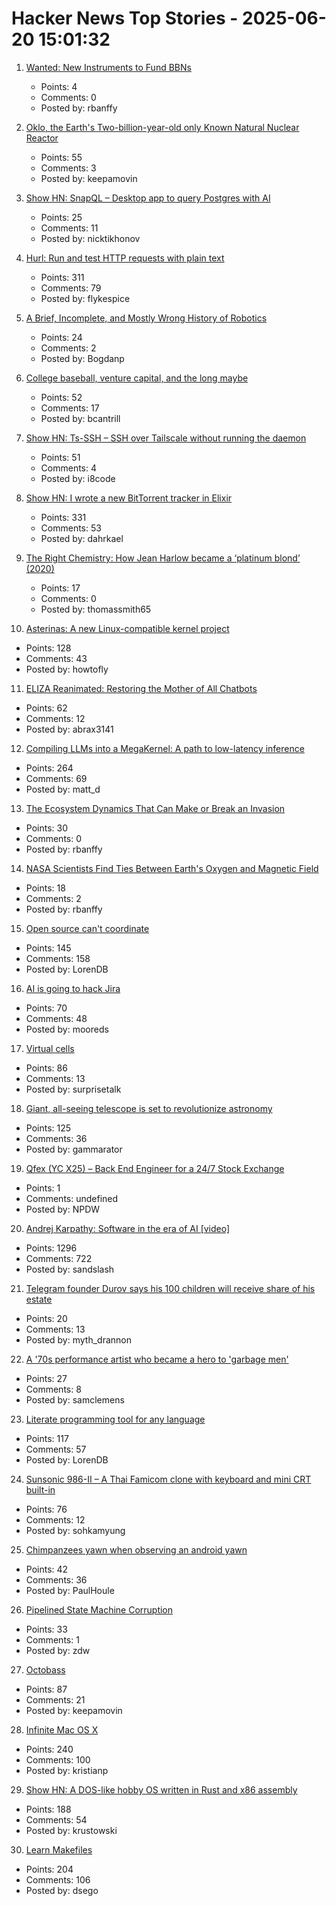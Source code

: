 # Hacker News Top Stories - 2025-06-20 15:01:32

1. [Wanted: New Instruments to Fund BBNs](https://www.freaktakes.com/p/wanted-new-instruments-to-fund-bbns)
   - Points: 4
   - Comments: 0
   - Posted by: rbanffy

2. [Oklo, the Earth's Two-billion-year-old only Known Natural Nuclear Reactor](https://www.iaea.org/newscenter/news/meet-oklo-the-earths-two-billion-year-old-only-known-natural-nuclear-reactor)
   - Points: 55
   - Comments: 3
   - Posted by: keepamovin

3. [Show HN: SnapQL – Desktop app to query Postgres with AI](https://github.com/NickTikhonov/snap-ql)
   - Points: 25
   - Comments: 11
   - Posted by: nicktikhonov

4. [Hurl: Run and test HTTP requests with plain text](https://github.com/Orange-OpenSource/hurl)
   - Points: 311
   - Comments: 79
   - Posted by: flykespice

5. [A Brief, Incomplete, and Mostly Wrong History of Robotics](https://generalrobots.substack.com/p/a-brief-incomplete-and-mostly-wrong)
   - Points: 24
   - Comments: 2
   - Posted by: Bogdanp

6. [College baseball, venture capital, and the long maybe](https://bcantrill.dtrace.org/2025/06/15/college-baseball-venture-capital-and-the-long-maybe/)
   - Points: 52
   - Comments: 17
   - Posted by: bcantrill

7. [Show HN: Ts-SSH – SSH over Tailscale without running the daemon](https://github.com/derekg/ts-ssh)
   - Points: 51
   - Comments: 4
   - Posted by: i8code

8. [Show HN: I wrote a new BitTorrent tracker in Elixir](https://github.com/Dahrkael/ExTracker)
   - Points: 331
   - Comments: 53
   - Posted by: dahrkael

9. [The Right Chemistry: How Jean Harlow became a ‘platinum blond’ (2020)](https://montrealgazette.com/opinion/columnists/article249177.html)
   - Points: 17
   - Comments: 0
   - Posted by: thomassmith65

10. [Asterinas: A new Linux-compatible kernel project](https://lwn.net/SubscriberLink/1022920/ad60263cd13c8a13/)
   - Points: 128
   - Comments: 43
   - Posted by: howtofly

11. [ELIZA Reanimated: Restoring the Mother of All Chatbots](https://www.computer.org/csdl/magazine/an/2025/02/11030922/27sQDLuL7Uc)
   - Points: 62
   - Comments: 12
   - Posted by: abrax3141

12. [Compiling LLMs into a MegaKernel: A path to low-latency inference](https://zhihaojia.medium.com/compiling-llms-into-a-megakernel-a-path-to-low-latency-inference-cf7840913c17)
   - Points: 264
   - Comments: 69
   - Posted by: matt_d

13. [The Ecosystem Dynamics That Can Make or Break an Invasion](https://www.quantamagazine.org/the-ecosystem-dynamics-that-can-make-or-break-an-invasion-20250616/)
   - Points: 30
   - Comments: 0
   - Posted by: rbanffy

14. [NASA Scientists Find Ties Between Earth's Oxygen and Magnetic Field](https://science.nasa.gov/earth/earth-oxygen-magnetic-field-linked/)
   - Points: 18
   - Comments: 2
   - Posted by: rbanffy

15. [Open source can't coordinate](https://matklad.github.io/2025/05/20/open-source-cant-coordinate.html)
   - Points: 145
   - Comments: 158
   - Posted by: LorenDB

16. [AI is going to hack Jira](https://thoughtfuleng.substack.com/p/ai-is-going-to-hack-jira)
   - Points: 70
   - Comments: 48
   - Posted by: mooreds

17. [Virtual cells](https://udara.io/science/virtual-cells/)
   - Points: 86
   - Comments: 13
   - Posted by: surprisetalk

18. [Giant, all-seeing telescope is set to revolutionize astronomy](https://www.science.org/content/article/giant-all-seeing-telescope-set-revolutionize-astronomy)
   - Points: 125
   - Comments: 36
   - Posted by: gammarator

19. [Qfex (YC X25) – Back End Engineer for a 24/7 Stock Exchange](https://www.ycombinator.com/companies/qfex/jobs/S7XSybx-founding-backend-engineer)
   - Points: 1
   - Comments: undefined
   - Posted by: NPDW

20. [Andrej Karpathy: Software in the era of AI [video]](https://www.youtube.com/watch?v=LCEmiRjPEtQ)
   - Points: 1296
   - Comments: 722
   - Posted by: sandslash

21. [Telegram founder Durov says his 100 children will receive share of his estate](https://www.cnn.com/2025/06/20/tech/durov-100-children-inheritance-scli-intl)
   - Points: 20
   - Comments: 13
   - Posted by: myth_drannon

22. [A '70s performance artist who became a hero to 'garbage men'](https://www.nytimes.com/2025/06/14/nyregion/maintenance-artist-mierle-laderman-ukeles.html)
   - Points: 27
   - Comments: 8
   - Posted by: samclemens

23. [Literate programming tool for any language](https://github.com/zyedidia/Literate)
   - Points: 117
   - Comments: 57
   - Posted by: LorenDB

24. [Sunsonic 986-II – A Thai Famicom clone with keyboard and mini CRT built-in](https://mastodon.gamedev.place/@pikuma/114711138512697712)
   - Points: 76
   - Comments: 12
   - Posted by: sohkamyung

25. [Chimpanzees yawn when observing an android yawn](https://www.nature.com/articles/s41598-025-98639-z)
   - Points: 42
   - Comments: 36
   - Posted by: PaulHoule

26. [Pipelined State Machine Corruption](https://flak.tedunangst.com/post/pipelined-state-machine-corruption)
   - Points: 33
   - Comments: 1
   - Posted by: zdw

27. [Octobass](https://www.atlasobscura.com/places/octobass)
   - Points: 87
   - Comments: 21
   - Posted by: keepamovin

28. [Infinite Mac OS X](https://blog.persistent.info/2025/03/infinite-mac-os-x.html)
   - Points: 240
   - Comments: 100
   - Posted by: kristianp

29. [Show HN: A DOS-like hobby OS written in Rust and x86 assembly](https://github.com/krustowski/rou2exOS)
   - Points: 188
   - Comments: 54
   - Posted by: krustowski

30. [Learn Makefiles](https://makefiletutorial.com/)
   - Points: 204
   - Comments: 106
   - Posted by: dsego

